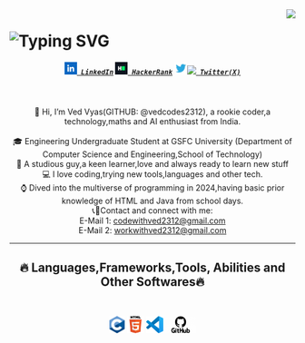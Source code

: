 
<img align = "right"  src="/">
<h1 align = "center>
<a href="https://git.io/typing-svg"
  ><img src="https://readme-typing-svg.herokuapp.com?font=Fira+Code&pause=1000&width=435&lines=Greeting+to+all%2CThis+is+Ved+Vyas....;A+tech+%2Cmaths+and+AI+enthusiast%2C;I+love+coding+and+am+a+keen+learner;A+studious+person+in+the+Data+Verse" alt="Typing SVG" />
</a>
  </h1>
  <h5 align = "center"> 
    <code><a href="https://www.linkedin.com/in/ved-vyas-416631327/" title="LinkedIn Profile"><img src="linkein.png" width="22"> LinkedIn</a></code>
 <code><a href="https://www.hackerrank.com/profile/ved_codes2312" title="HackerRank Profile"><img src="hackerrank.jpg" width="22"> HackerRank</a></code>  
<code><a href="https://x.com/VedVyas894081" title="Twitter(X) Profile"><img src="twitter.jpg" width="22"><img src="x.jpg" width="22"> Twitter(X)</a></code>    </h5> 
<br>
<p align="center">
👋 Hi, I’m Ved Vyas(GITHUB: @vedcodes2312), a rookie coder,a technology,maths and AI enthusiast from India.
<br>
<br>
 🎓 Engineering Undergraduate Student at GSFC University (Department of Computer Science and Engineering,School of Technology)
  <br>
📗 A studious guy,a keen learner,love and always ready to learn new stuff
<br>
💻 I love coding,trying new tools,languages and other tech.
<br>
⌚ Dived into the multiverse of programming in 2024,having basic prior knowledge of HTML and Java from school days.
  <br>
 📞📩Contact and connect with me:
  <br>
   E-Mail 1: <a href="mailto: codewithved2312@gmail.com">codewithved2312@gmail.com</a>
  <br>
  E-Mail 2: <a href="mailto: workwithved2312@gmail.com">workwithved2312@gmail.com</a> </p>
<hr>
<h2 align="center">🔥 Languages,Frameworks,Tools, Abilities and Other Softwares🔥</h2>
<br>
<p align="center">
<code><img title="C Language" src="C_Programming_Language.svg.png" height="30"></code>
<code><img title="HTML" src="HTML5_logo_and_wordmark.svg.png" height="30"></code>
<code><img title="Visual Studio Code" src="vscode-1-200x200.png" height="30"></code>
<code><img title="github" src="GitHub-Logo-700x394.png" height="30"></code>  </p> </hr>







 
 
  

